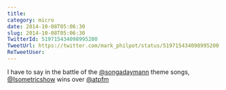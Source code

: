 ```yaml
---
title: 
category: micro
date: 2014-10-08T05:06:30
slug: 2014-10-08T05:06:30
TwitterId: 519715434098995200
TweetUrl: https://twitter.com/mark_philpot/status/519715434098995200
ReTweetUser: 
---
```


I have to say in the battle of the [@songadaymann](https://twitter.com/songadaymann) theme songs, [@Isometricshow](https://twitter.com/Isometricshow) wins over [@atpfm](https://twitter.com/atpfm)